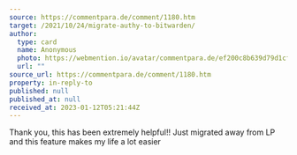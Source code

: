 ```yaml
---
source: https://commentpara.de/comment/1180.htm
target: /2021/10/24/migrate-authy-to-bitwarden/
author:
  type: card
  name: Anonymous
  photo: https://webmention.io/avatar/commentpara.de/ef200c8b639d79d1cfbc0abf0e25f42dcbc585b4398003dd90f5a56c9d56e3bf.svg
  url: ""
source_url: https://commentpara.de/comment/1180.htm
property: in-reply-to
published: null
published_at: null
received_at: 2023-01-12T05:21:44Z
---
```


Thank you, this has been extremely helpful!! Just migrated away from LP and this feature makes my life a lot easier